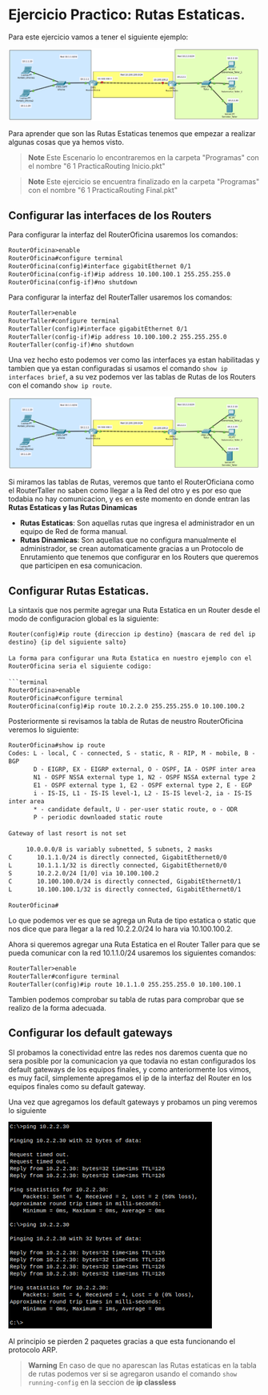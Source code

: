 # Ejercicio Practico: Rutas Estaticas.

Para este ejercicio vamos a tener el siguiente ejemplo:

![Imagen43](https://github.com/RaulEstram/Documentaciones/blob/main/Redes/Redes%20Introduccion/Imagenes/Imagen43.png)

Para aprender que son las Rutas Estaticas tenemos que empezar a realizar algunas cosas que ya hemos visto.

> **Note** Este Escenario lo encontraremos en la carpeta "Programas" con el nombre "6 1 PracticaRouting Inicio.pkt"

> **Note** Este ejercicio se encuentra finalizado en la carpeta "Programas" con el nombre "6 1 PracticaRouting Final.pkt"


## Configurar las interfaces de los Routers

Para configurar la interfaz del RouterOficina usaremos los comandos:

```terminal
RouterOficina>enable 
RouterOficina#configure terminal 
RouterOficina(config)#interface gigabitEthernet 0/1
RouterOficina(config-if)#ip address 10.100.100.1 255.255.255.0
RouterOficina(config-if)#no shutdown 
```

Para configurar la interfaz del RouterTaller usaremos los comandos:

```terminal
RouterTaller>enable 
RouterTaller#configure terminal 
RouterTaller(config)#interface gigabitEthernet 0/1
RouterTaller(config-if)#ip address 10.100.100.2 255.255.255.0
RouterTaller(config-if)#no shutdown 
```

Una vez hecho esto podemos ver como las interfaces ya estan habilitadas y tambien que ya estan configuradas si usamos el comando ```show ip interfaces brief```, a su vez podemos ver las tablas de Rutas de los Routers con el comando ```show ip route```.

![Imagen44](https://github.com/RaulEstram/Documentaciones/blob/main/Redes/Redes%20Introduccion/Imagenes/Imagen44.png)

Si miramos las tablas de Rutas, veremos que tanto el RouterOficiana como el RouterTaller no saben como llegar a la Red del otro y es por eso que todabia no hay comunicacion, y es en este momento en donde entran las **Rutas Estaticas y las Rutas Dinamicas**

* **Rutas Estaticas**: Son aquellas rutas que ingresa el administrador en un equipo de Red de forma manual.
* **Rutas Dinamicas**: Son aquellas que no configura manualmente el administrador, se crean automaticamente gracias a un Protocolo de Enrutamiento que tenemos que configurar en los Routers que queremos que participen en esa comunicacion.

## Configurar Rutas Estaticas.

La sintaxis que nos permite agregar una Ruta Estatica en un Router desde el modo de configuracion global es la siguiente:

```terminal
Router(config)#ip route {direccion ip destino} {mascara de red del ip destino} {ip del siguiente salto}

La forma para configurar una Ruta Estatica en nuestro ejemplo con el RouterOficina seria el siguiente codigo:

```terminal
RouterOficina>enable 
RouterOficina#configure terminal 
RouterOficina(config)#ip route 10.2.2.0 255.255.255.0 10.100.100.2
```

Posteriormente si revisamos la tabla de Rutas de neustro RouterOficina veremos lo siguiente:

```terminal
RouterOficina#show ip route 
Codes: L - local, C - connected, S - static, R - RIP, M - mobile, B - BGP
       D - EIGRP, EX - EIGRP external, O - OSPF, IA - OSPF inter area
       N1 - OSPF NSSA external type 1, N2 - OSPF NSSA external type 2
       E1 - OSPF external type 1, E2 - OSPF external type 2, E - EGP
       i - IS-IS, L1 - IS-IS level-1, L2 - IS-IS level-2, ia - IS-IS inter area
       * - candidate default, U - per-user static route, o - ODR
       P - periodic downloaded static route

Gateway of last resort is not set

     10.0.0.0/8 is variably subnetted, 5 subnets, 2 masks
C       10.1.1.0/24 is directly connected, GigabitEthernet0/0
L       10.1.1.1/32 is directly connected, GigabitEthernet0/0
S       10.2.2.0/24 [1/0] via 10.100.100.2
C       10.100.100.0/24 is directly connected, GigabitEthernet0/1
L       10.100.100.1/32 is directly connected, GigabitEthernet0/1

RouterOficina#
```

Lo que podemos ver es que se agrega un Ruta de tipo estatica o static que nos dice que para llegar a la red 10.2.2.0/24 lo hara via 10.100.100.2.

Ahora si queremos agregar una Ruta Estatica en el Router Taller para que se pueda comunicar con la red 10.1.1.0/24 usaremos los siguientes comandos:

```terminal
RouterTaller>enable 
RouterTaller#configure terminal 
RouterTaller(config)#ip route 10.1.1.0 255.255.255.0 10.100.100.1
```

Tambien podemos comprobar su tabla de rutas para comprobar que se realizo de la forma adecuada.

## Configurar los default gateways

SI probamos la conectividad entre las redes nos daremos cuenta que no sera posible por la comunicacion ya que todavia no estan configurados los default gateways de los equipos finales, y como anteriormente los vimos, es muy facil, simplemente apregamos el ip de la interfaz del Router en los equipos finales como su default gateway.

Una vez que agregamos los default gateways y probamos un ping veremos lo siguiente

![Imagen45](https://github.com/RaulEstram/Documentaciones/blob/main/Redes/Redes%20Introduccion/Imagenes/Imagen45.png)

Al principio se pierden 2 paquetes gracias a que esta funcionando el protocolo ARP.

> **Warning** En caso de que no aparescan las Rutas estaticas en la tabla de rutas podemos ver si se agregaron usando el comando ```show running-config``` en la seccion de **ip classless**

